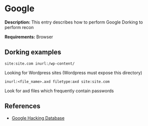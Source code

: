 # Google

**Description:** This entry describes how to perform Google Dorking to perform recon

**Requirements:** Browser

## Dorking examples

```
site:site.com inurl:/wp-content/
```

Looking for Wordpress sites (Wordpress must expose this directory)

```
inurl:<file_name>.axd filetype:axd site:site.com
```

Look for axd files which frequently contain passwords

## References
* [Google Hacking Database](https://www.exploit-db.com/google-hacking-database)
